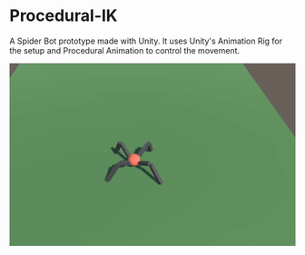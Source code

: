 # Procedural-IK

A Spider Bot prototype made with Unity. It uses Unity's Animation Rig for the setup and Procedural Animation to control the movement.

![Image 1](https://github.com/iamnexxed/Procedural-IK/blob/main/IK.gif)
